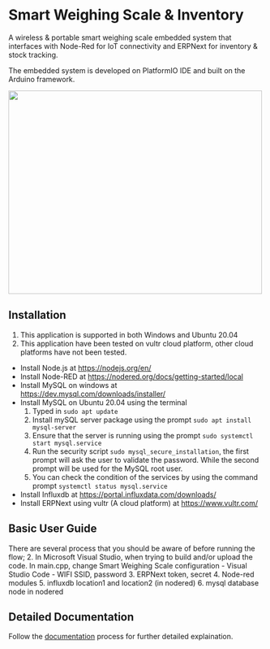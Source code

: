 # Smart Weighing Scale &amp; Inventory
A wireless & portable smart weighing scale embedded system that interfaces with Node-Red for IoT connectivity and ERPNext for inventory & stock tracking.

The embedded system is developed on PlatformIO IDE and built on the Arduino framework.

<img src= "https://user-images.githubusercontent.com/76152507/164983018-ce873b46-68f4-4928-9d6d-3f753c45c488.png" width="500" height="400" />

## **Installation** ## 
1. This application is supported in both Windows and Ubuntu 20.04 
2. This application have been tested on vultr cloud platform, other cloud platforms have not been tested.

  - Install Node.js at https://nodejs.org/en/ 
  - Install Node-RED at https://nodered.org/docs/getting-started/local
  - Install MySQL on windows at https://dev.mysql.com/downloads/installer/ 
  - Install MySQL on Ubuntu 20.04 using the terminal
      1. Typed in ```sudo apt update``` 
      2. Install mySQL server package using the prompt ```sudo apt install mysql-server``` 
      3. Ensure that the server is running using the prompt ```sudo systemctl start mysql.service```
      4. Run the security script ```sudo mysql_secure_installation```, the first prompt will ask the user to validate the password. While the second prompt will be used for the MySQL root user.
      5. You can check the condition of the services by using the command prompt ```systemctl status mysql.service```
  - Install Influxdb at https://portal.influxdata.com/downloads/
  - Install ERPNext using vultr (A cloud platform) at https://www.vultr.com/

## **Basic User Guide** ##

There are several process that you should be aware of before running the flow;
2. In Microsoft Visual Studio, when trying to build and/or upload the code. In main.cpp, change Smart Weighing Scale configuration - Visual Studio Code - WIFI SSID, password
3. ERPNext token, secret
4. Node-red modules
5. influxdb location1 and location2 (in nodered)
6. mysql database node in nodered

## **Detailed Documentation** ##
Follow the [documentation](https://drive.google.com/drive/folders/1bG_YV6uIwTKT_12CuCw8axnyWVp6YvOv?usp=sharing) process for further detailed explaination.
